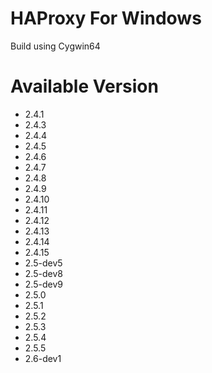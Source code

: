 # HAProxy For Windows
Build using Cygwin64

# Available Version
* 2.4.1
* 2.4.3
* 2.4.4
* 2.4.5
* 2.4.6
* 2.4.7
* 2.4.8
* 2.4.9
* 2.4.10
* 2.4.11
* 2.4.12
* 2.4.13
* 2.4.14
* 2.4.15
* 2.5-dev5
* 2.5-dev8
* 2.5-dev9
* 2.5.0
* 2.5.1
* 2.5.2
* 2.5.3
* 2.5.4
* 2.5.5
* 2.6-dev1